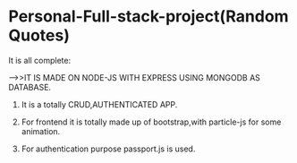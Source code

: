 # Personal-Full-stack-project(Random Quotes)
It is all complete:

-->>IT IS MADE ON NODE-JS WITH EXPRESS USING MONGODB AS DATABASE.

1) It is a totally CRUD,AUTHENTICATED APP.

2) For frontend it is totally made up of bootstrap,with particle-js for some animation.

3) For authentication purpose passport.js is used.
